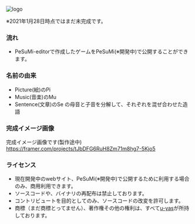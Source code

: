 ![logo](./image/logo.png)

※2021年1月28日時点ではまだ未完成です。
### 流れ
- PeSuMi-editorで作成したゲームをPeSuMi(※開発中)で公開することができます。
###  名前の由来
- Picture(絵)のPi
- Music(音楽)のMu
- Sentence(文章)のSe
の母音と子音を分解して、それぞれを混ぜ合わせた造語
### 完成イメージ画像
完成イメージ画像です(製作途中)
https://framer.com/projects/tJbDFG6RuH8Zm71m8hg7-5Kjo5
### ライセンス
- 現在開発中のwebサイト、PeSuMi(※開発中)で公開するために利用する場合のみ、商用利用できます。
- ソースコードや、バイナリの再配布は禁止しております。
- コントリビュートを目的としてのみ、ソースコードの改変を許可します。
- 商標（まだ商標とってません）、著作権その他の権利は、すべて[u-yas](https://github.com/u-yas)が所持しております。
